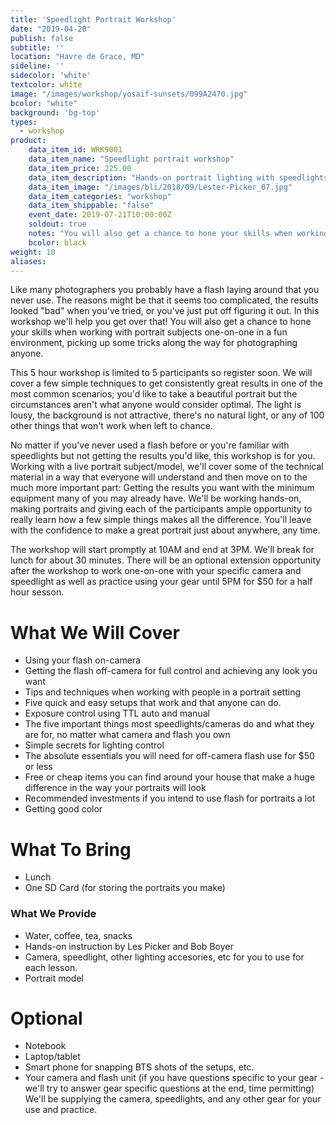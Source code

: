 ```yaml
---
title: 'Speedlight Portrait Workshop'
date: "2019-04-20"
publish: false
subtitle: ''
location: "Havre de Grace, MD"
sideline: ''
sidecolor: 'white'
textcolor: white
image: "/images/workshop/yosaif-sunsets/099A2470.jpg"
bcolor: "white"
background: 'bg-top'
types:
  - workshop
product:
    data_item_id: WRK9001
    data_item_name: "Speedlight portrait workshop"
    data_item_price: 225.00
    data_item_description: "Hands-on portrait lighting with speedlights."
    data_item_image: "/images/bli/2018/09/Lester-Picker_07.jpg"
    data_item_categories: "workshop"
    data_item_shippable: "false"
    event_date: 2019-07-21T10:00:00Z
    soldout: true
    notes: "You will also get a chance to hone your skills when working with portrait subjects one-on-one in a fun environment, picking up some tricks along the way for working with anyone."
    bcolor: black
weight: 10
aliases:
---
```

Like many photographers you probably have a flash laying around that you never use. The reasons might be that it seems too complicated, the results looked "bad" when you've tried, or you've just put off figuring it out. In this workshop we'll help you get over that! You will also get a chance to hone your skills when working with portrait subjects one-on-one in a fun environment, picking up some tricks along the way for photographing anyone.

This 5 hour workshop is limited to 5 participants so register soon. We will cover a few simple techniques to get consistently great results in one of the most common scenarios; you'd like to take a beautiful portrait but the circumstances aren't what anyone would consider optimal. The light is lousy, the background is not attractive, there's no natural light, or any of 100 other things that won't work when left to chance.

No matter if you've never used a flash before or you're familiar with speedlights but not getting the results you'd like, this workshop is for you. Working with a live portrait subject/model, we'll cover some of the technical material in a way that everyone will understand and then move on to the much more important part: Getting the results you want with the minimum equipment many of you may already have. We'll be working hands-on, making portraits and giving each of the participants ample opportunity to really learn how a few simple things makes all the difference. You'll leave with the confidence to make a great portrait just about anywhere, any time.

The workshop will start promptly at 10AM and end at 3PM. We'll break for lunch for about 30 minutes. There will be an optional extension opportunity after the workshop to work one-on-one with your specific camera and speedlight as well as practice using your gear until 5PM for $50 for a half hour sesson.

# What We Will Cover

- Using your flash on-camera
- Getting the flash off-camera for full control and achieving any look you want
- Tips and techniques when working with people in a portrait setting
- Five quick and easy setups that work and that anyone can do.
- Exposure control using TTL auto and manual
- The five important things most speedlights/cameras do and what they are for, no matter what camera and flash you own
- Simple secrets for lighting control
- The absolute essentials you will need for off-camera flash use for $50 or less
- Free or cheap items you can find around your house that make a huge difference in the way your portraits will look
- Recommended investments if you intend to use flash for portraits a lot
- Getting good color

# What To Bring

- Lunch
- One SD Card (for storing the portraits you make)

### What We Provide

- Water, coffee, tea, snacks
- Hands-on instruction by Les Picker and Bob Boyer
- Camera, speedlight, other lighting accesories, etc for you to use for each lesson.
- Portrait model

# Optional

- Notebook
- Laptop/tablet
- Smart phone for snapping BTS shots of the setups, etc.
- Your camera and flash unit (if you have questions specific to your gear - we'll try to answer gear specific questions at the end, time permitting) We'll be supplying the camera, speedlights, and any other gear for your use and practice.


